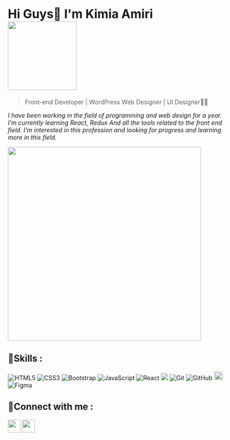 # Hi Guys👋 I'm Kimia Amiri <img src="https://media.giphy.com/media/yW8gdZiUZPAIjrtY7F/giphy.gif" width="160">
> Front-end Developer | WordPress Web Designer | UI Designer👩‍💻 

*I have been working in the field of programming and web design for a year. I’m currently learning React, Redux And all the tools related to the front end field.
I'm interested in this profession and looking for progress and learning more in this field.*

 <img src="https://media.giphy.com/media/L1R1tvI9svkIWwpVYr/giphy.gif" width="450" align="center" >
 
 ## 🔹Skills : 
 ![HTML5](https://img.shields.io/badge/-HTML5-E34F26?style=flat-square&logo=html5&logoColor=white)
 ![CSS3](https://img.shields.io/badge/-CSS3-1572B6?style=flat-square&logo=css3)
 ![Bootstrap](https://img.shields.io/badge/-Bootstrap-563D7C?style=flat-square&logo=bootstrap)
 ![JavaScript](https://img.shields.io/badge/-JavaScript-black?style=flat-square&logo=javascript)
 ![React](https://img.shields.io/badge/-React-black?style=flat-square&logo=react)
 <img src="https://img.shields.io/badge/-Visual%20Studio%20Code-23A9F2?style=flat-square&logo=Visual%20Studio%20Code&logoColor=white"/>
 ![Git](https://img.shields.io/badge/-Git-black?style=flat-square&logo=git)
 ![GitHub](https://img.shields.io/badge/-GitHub-181717?style=flat-square&logo=github)
 <img src="https://img.shields.io/badge/Sass-282C34?logo=sass&logoColor=CC6699" alt="Sass logo" title="Sass" height="20" />
 ![Figma](https://img.shields.io/badge/figma-%23F24E1E.svg?style=flat&logo=figma&logoColor=white)
 
  ##  🔹Connect with me :
  
<a href="https://www.instagram.com/imkimiw/">
  <img align="left" width="30px" src="https://raw.githubusercontent.com/hussainweb/hussainweb/main/icons/instagram.png" />
</a>
<a href="https://www.linkedin.com/in/kimiaamiri/">
  <img align="left" width="30px" src="https://raw.githubusercontent.com/peterthehan/peterthehan/master/assets/linkedin.svg" />
</a>
<br>
